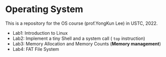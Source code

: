 # Operating System

This is a repository for the OS course (prof.YongKun Lee) in USTC, 2022.

- Lab1: Introduction to Linux
- Lab2: Implement a tiny Shell and a system call ( `top` instruction)
- Lab3: Memory Allocation and Memory Counts (**Memory management**)
- Lab4: FAT File System